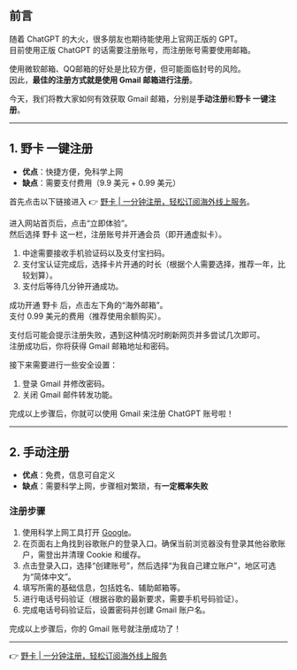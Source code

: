 ## 前言

随着 ChatGPT 的大火，很多朋友也期待能使用上官网正版的 GPT。  
目前使用正版 ChatGPT 的话需要注册账号，而注册账号需要使用邮箱。  

使用微软邮箱、QQ邮箱的好处是比较方便，但可能面临封号的风险。  
因此，**最佳的注册方式就是使用 Gmail 邮箱进行注册**。  

今天，我们将教大家如何有效获取 Gmail 邮箱，分别是**手动注册**和**野卡 一键注册**。

---

## 1. 野卡 一键注册

- **优点**：快捷方便，免科学上网  
- **缺点**：需要支付费用（9.9 美元 + 0.99 美元）  

首先点击以下链接进入 👉 [野卡 | 一分钟注册，轻松订阅海外线上服务](https://bit.ly/bewildcard)。  

进入网站首页后，点击“立即体验”。  
然后选择 野卡 这一栏，注册账号并开通会员（即开通虚拟卡）。  

1. 中途需要接收手机验证码以及支付宝扫码。  
2. 支付宝认证完成后，选择卡片开通的时长（根据个人需要选择，推荐一年，比较划算）。  
3. 支付后等待几分钟开通成功。  

成功开通 野卡 后，点击左下角的“海外邮箱”。  
支付 0.99 美元的费用（推荐使用余额购买）。  

支付后可能会提示注册失败，遇到这种情况时刷新网页并多尝试几次即可。  
注册成功后，你将获得 Gmail 邮箱地址和密码。  

接下来需要进行一些安全设置：  
1. 登录 Gmail 并修改密码。  
2. 关闭 Gmail 邮件转发功能。  

完成以上步骤后，你就可以使用 Gmail 来注册 ChatGPT 账号啦！

---

## 2. 手动注册

- **优点**：免费，信息可自定义  
- **缺点**：需要科学上网，步骤相对繁琐，有**一定概率失败**  

### 注册步骤

1. 使用科学上网工具打开 [Google](http://google.com.hk/)。  
2. 在页面右上角找到谷歌账户的登录入口。确保当前浏览器没有登录其他谷歌账户，需登出并清理 Cookie 和缓存。  
3. 点击登录入口，选择“创建账号”，然后选择“为我自己建立账户”，地区可选为“简体中文”。  
4. 填写所需的基础信息，包括姓名、辅助邮箱等。  
5. 进行电话号码验证（根据谷歌的最新要求，需要手机号码验证）。  
6. 完成电话号码验证后，设置密码并创建 Gmail 账户名。  

完成以上步骤后，你的 Gmail 账号就注册成功了！

---

👉 [野卡 | 一分钟注册，轻松订阅海外线上服务](https://bit.ly/bewildcard)